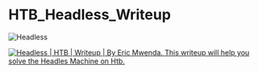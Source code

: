 # HTB_Headless_Writeup
![Headless](https://miro.medium.com/v2/resize:fit:4800/format:webp/1*99KiD9bOh7qBhJIwyAvwGg.png)

<a target="_blank" href="https://medium.com/@ericmwendarobert/headless-walkthrough-by-eric-mwenda-4e69f52a9cb9"><img src="" alt="Headless | HTB | Writeup | By Eric Mwenda. This writeup will help you solve the Headles Machine on Htb."></a>
